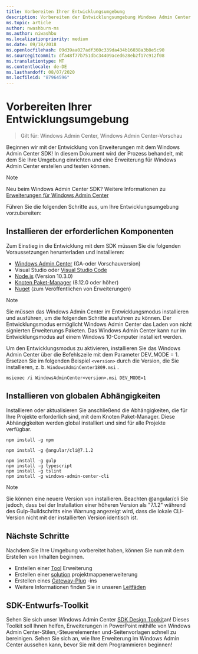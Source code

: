 ```yaml
---
title: Vorbereiten Ihrer Entwicklungsumgebung
description: Vorbereiten der Entwicklungsumgebung Windows Admin Center SDK (Projekt Honolulu)
ms.topic: article
author: nwashburn-ms
ms.author: niwashbu
ms.localizationpriority: medium
ms.date: 09/18/2018
ms.openlocfilehash: 09d39aa027adf360c339da434b16038a3b8e5c90
ms.sourcegitcommit: dfa48f77b751dbc34409aced628eb2f17c912f08
ms.translationtype: MT
ms.contentlocale: de-DE
ms.lasthandoff: 08/07/2020
ms.locfileid: "87964596"
---
```

# <a name="prepare-your-development-environment"></a>Vorbereiten Ihrer Entwicklungsumgebung

>Gilt für: Windows Admin Center, Windows Admin Center-Vorschau

Beginnen wir mit der Entwicklung von Erweiterungen mit dem Windows Admin Center SDK!  In diesem Dokument wird der Prozess behandelt, mit dem Sie Ihre Umgebung einrichten und eine Erweiterung für Windows Admin Center erstellen und testen können.

> [!NOTE]
> Neu beim Windows Admin Center SDK?  Weitere Informationen zu [Erweiterungen für Windows Admin Center](extensibility-overview.md)

Führen Sie die folgenden Schritte aus, um Ihre Entwicklungsumgebung vorzubereiten:

## <a name="install-prerequisites"></a>Installieren der erforderlichen Komponenten

Zum Einstieg in die Entwicklung mit dem SDK müssen Sie die folgenden Voraussetzungen herunterladen und installieren:

* [Windows Admin Center](https://aka.ms/WACDownloadPage) (GA-oder Vorschauversion)
* Visual Studio oder [Visual Studio Code](https://code.visualstudio.com)
* [Node.js](https://nodejs.org/en/download/releases/) (Version 10.3.0)
* [Knoten Paket-Manager](https://npmjs.com/get-npm) (8.12.0 oder höher)
* [Nuget](https://www.nuget.org/downloads) (zum Veröffentlichen von Erweiterungen)

> [!NOTE]
> Sie müssen das Windows Admin Center im Entwicklungsmodus installieren und ausführen, um die folgenden Schritte ausführen zu können. Der Entwicklungsmodus ermöglicht Windows Admin Center das Laden von nicht signierten Erweiterungs Paketen. Das Windows Admin Center kann nur im Entwicklungsmodus auf einem Windows 10-Computer installiert werden.
>
>  Um den Entwicklungsmodus zu aktivieren, installieren Sie das Windows Admin Center über die Befehlszeile mit dem Parameter DEV_MODE = 1. Ersetzen Sie im folgenden Beispiel ```<version>``` durch die Version, die Sie installieren, z. b. ```WindowsAdminCenter1809.msi``` .
>
> ```msiexec /i WindowsAdminCenter<version>.msi DEV_MODE=1```

## <a name="install-global-dependencies"></a>Installieren von globalen Abhängigkeiten

Installieren oder aktualisieren Sie anschließend die Abhängigkeiten, die für Ihre Projekte erforderlich sind, mit dem Knoten Paket-Manager. Diese Abhängigkeiten werden global installiert und sind für alle Projekte verfügbar.

```
npm install -g npm

npm install -g @angular/cli@7.1.2

npm install -g gulp
npm install -g typescript
npm install -g tslint
npm install -g windows-admin-center-cli
```

>[!NOTE]
>Sie können eine neuere Version von installieren. Beachten @angular/cli Sie jedoch, dass bei der Installation einer höheren Version als "7.1.2" während des Gulp-Buildschritts eine Warnung angezeigt wird, dass die lokale CLI-Version nicht mit der installierten Version identisch ist.

## <a name="next-steps"></a>Nächste Schritte

Nachdem Sie Ihre Umgebung vorbereitet haben, können Sie nun mit dem Erstellen von Inhalten beginnen.

- Erstellen einer [Tool](develop-tool.md) Erweiterung
- Erstellen einer [solution](develop-solution.md) projektmappenerweiterung
- Erstellen eines [Gateway-Plug](develop-gateway-plugin.md) -ins
- Weitere Informationen finden Sie in unseren [Leitfäden](guides.md)

## <a name="sdk-design-toolkit"></a>SDK-Entwurfs-Toolkit

Sehen Sie sich unser Windows Admin Center [SDK Design Toolkit](https://github.com/Microsoft/windows-admin-center-sdk/blob/master/WindowsAdminCenterDesignToolkit.zip)an! Dieses Toolkit soll Ihnen helfen, Erweiterungen in PowerPoint mithilfe von Windows Admin Center-Stilen,-Steuerelementen und-Seitenvorlagen schnell zu bereinigen. Sehen Sie sich an, wie Ihre Erweiterung im Windows Admin Center aussehen kann, bevor Sie mit dem Programmieren beginnen!

